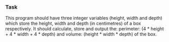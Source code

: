 ### Task

This program should have three integer variables (height,
width and depth) which store the height, width and depth (in centimetres) of a box respectively. 
It should calculate, store and output the:
perimeter: (4 * height + 4 * width + 4 * depth) and 
volume: (height * width * depth) of the box. 
